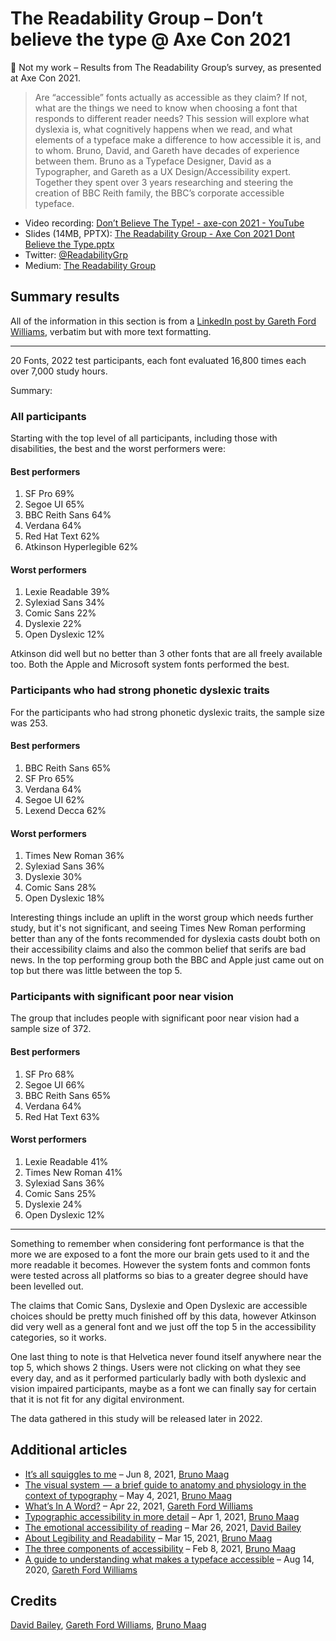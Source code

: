 # The Readability Group – Don’t believe the type @ Axe Con 2021

🚧 Not my work – Results from The Readability Group’s survey, as presented at Axe Con 2021.

> Are “accessible” fonts actually as accessible as they claim? If not, what are the things we need to know when choosing a font that responds to different reader needs? This session will explore what dyslexia is, what cognitively happens when we read, and what elements of a typeface make a difference to how accessible it is, and to whom. Bruno, David, and Gareth have decades of experience between them. Bruno as a Typeface Designer, David as a Typographer, and Gareth as a UX Design/Accessibility expert. Together they spent over 3 years researching and steering the creation of BBC Reith family, the BBC’s corporate accessible typeface.
> 

- Video recording: [Don’t Believe The Type! - axe-con 2021 - YouTube](https://www.youtube.com/watch?v=h8IOqUl1zII)
- Slides (14MB, PPTX): [The Readability Group - Axe Con 2021 Dont Believe the Type.pptx](https://github.com/thibaudcolas/readability-group-survey/blob/main/The%20Readability%20Group%20-%20Axe%20Con%202021%20_%20Dont%20Believe%20the%20Type.pptx)
- Twitter: [@ReadabilityGrp](https://twitter.com/ReadabilityGrp)
- Medium: [The Readability Group](https://medium.com/the-readability-group)

## Summary results

All of the information in this section is from a [LinkedIn post by Gareth Ford Williams](https://www.linkedin.com/posts/garethfordwilliams_dont-believe-the-type-axe-con-2021-activity-6904510195884445696-93xG/), verbatim but with more text formatting.

---

20 Fonts, 2022 test participants, each font evaluated 16,800 times each over 7,000 study hours.

Summary:

### All participants

Starting with the top level of all participants, including those with disabilities, the best and the worst performers were:

#### Best performers

1. SF Pro 69%
2. Segoe UI 65%
3. BBC Reith Sans 64%
4. Verdana 64%
5. Red Hat Text 62%
6. Atkinson Hyperlegible 62%

#### Worst performers

1. Lexie Readable 39%
2. Sylexiad Sans 34%
3. Comic Sans 22%
4. Dyslexie 22%
5. Open Dyslexic 12%

Atkinson did well but no better than 3 other fonts that are all freely available too. Both the Apple and Microsoft system fonts performed the best.

### Participants who had strong phonetic dyslexic traits

For the participants who had strong phonetic dyslexic traits, the sample size was 253.

#### Best performers

1. BBC Reith Sans 65%
2. SF Pro 65%
3. Verdana 64%
4. Segoe UI 62%
5. Lexend Decca 62%

#### Worst performers

1. Times New Roman 36%
2. Sylexiad Sans 36%
3. Dyslexie 30%
4. Comic Sans 28%
5. Open Dyslexic 18%

Interesting things include an uplift in the worst group which needs further study, but it's not significant, and seeing Times New Roman performing better than any of the fonts recommended for dyslexia casts doubt both on their accessibility claims and also the common belief that serifs are bad news.
In the top performing group both the BBC and Apple just came out on top but there was little between the top 5.

### Participants with significant poor near vision

The group that includes people with significant poor near vision had a sample size of 372.

#### Best performers

1. SF Pro 68%
2. Segoe UI 66%
3. BBC Reith Sans 65%
4. Verdana 64%
5. Red Hat Text 63%

#### Worst performers

1. Lexie Readable 41%
2. Times New Roman 41%
3. Sylexiad Sans 36%
4. Comic Sans 25%
5. Dyslexie 24%
6. Open Dyslexic 12%

---

Something to remember when considering font performance is that the more we are exposed to a font the more our brain gets used to it and the more readable it becomes. However the system fonts and common fonts were tested across all platforms so bias to a greater degree should have been levelled out.

The claims that Comic Sans, Dyslexie and Open Dyslexic are accessible choices should be pretty much finished off by this data, however Atkinson did very well as a general font and we just off the top 5 in the accessibility categories, so it works.

One last thing to note is that Helvetica never found itself anywhere near the top 5, which shows 2 things. Users were not clicking on what they see every day, and as it performed particularly badly with both dyslexic and vision impaired participants, maybe as a font we can finally say for certain that it is not fit for any digital environment.

The data gathered in this study will be released later in 2022.

## Additional articles

- [It’s all squiggles to me](https://medium.com/the-readability-group/its-all-squiggles-to-me-541b326a94a8) – Jun 8, 2021, [Bruno Maag](https://medium.com/@bruno-maag)
- [The visual system  —  a brief guide to anatomy and physiology in the context of typography](https://medium.com/the-readability-group/the-visual-system-a-brief-guide-to-anatomy-and-physiology-in-the-context-of-typography-b29718389f16) – May 4, 2021, [Bruno Maag](https://medium.com/@bruno-maag)
- [What’s In A Word?](https://medium.com/the-readability-group/whats-in-a-word-53bcf217d5c1) – Apr 22, 2021, [Gareth Ford Williams](https://medium.com/@garethfordwilliams)
- [Typographic accessibility in more detail](https://medium.com/the-readability-group/typographic-accessibility-in-more-detail-4a11a0ef1cc2) – Apr 1, 2021, [Bruno Maag](https://medium.com/@bruno-maag)
- [The emotional accessibility of reading](https://medium.com/the-readability-group/the-emotional-accessibility-of-reading-a450286906ad) – Mar 26, 2021, [David Bailey](https://medium.com/@davidkiosk)
- [About Legibility and Readability](https://medium.com/the-readability-group/about-legibility-and-readability-596fcd432a06) – Mar 15, 2021, [Bruno Maag](https://medium.com/@bruno-maag)
- [The three components of accessibility](https://medium.com/the-readability-group/the-three-components-of-accessibility-86075e14f46f) – Feb 8, 2021, [Bruno Maag](https://medium.com/@bruno-maag)
- [A guide to understanding what makes a typeface accessible](https://medium.com/the-readability-group/a-guide-to-understanding-what-makes-a-typeface-accessible-and-how-to-make-informed-decisions-9e5c0b9040a0) – Aug 14, 2020, [Gareth Ford Williams](https://medium.com/@garethfordwilliams)

## Credits

[David Bailey](https://medium.com/@davidkiosk), [Gareth Ford Williams](https://medium.com/@garethfordwilliams), [Bruno Maag](https://medium.com/@bruno-maag)
